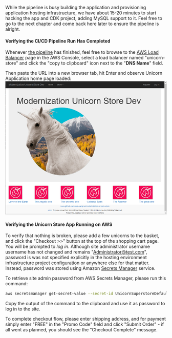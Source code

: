<!--
+++
title = "Verify Pipeline Run Completion"
date = 2019-10-15T17:48:00-04:00
weight = 63
pre="<b>6. </b>"
+++
-->
While the pipeline is busy building the application and provisioning application hosting infrastructure, we have about 15-20 minutes to start hacking the app and CDK project, adding MySQL support to it. Feel free to go to the next chapter and come back here later to ensure the pipeline is alright.

#### Verifying the CI/CD Pipeline Run Has Completed 

Whenever [the pipeline](https://console.aws.amazon.com/codesuite/codepipeline/home) has finished, feel free to browse to the [AWS Load Balancer](https://console.aws.amazon.com/ec2/v2/home#LoadBalancers:sort=loadBalancerName) page in the AWS Console, select a load balancer named "unicorn-store" and click the "copy to clipboard" icon next to the "**DNS Name**" field.

Then paste the URL into a new browser tab, hit Enter and observe Unicorn Application home page loaded:
![Unicorn Store application in browser](./images/unicorn-store-app-in-browser.png) 

#### Verifying the Unicorn Store App Running on AWS

To verify that nothing is broken, please add a few unicorns to the basket, and click the "Checkout >>" button at the top of the shopping cart page. You will be prompted to *log in*. Although site administrator username username has not changed and remains "Administrator@test.com", password is was not specified explicitly in the hosting environment infrastructure project configuration or anywhere else for that matter. Instead, password was stored using Amazon [Secrets Manager](https://aws.amazon.com/secrets-manager/) service. 

To retrieve site admin password from AWS Secrets Manager, please run this command:

```bash
aws secretsmanager get-secret-value --secret-id UnicornSuperstoreDefaultSiteAdminPassword | jq -r .SecretString
```
Copy the output of the command to the clipboard and use it as password to log in to the site. 

To complete checkout flow, please enter shipping address, and for payment simply enter "FREE" in the "Promo Code" field and click "Submit Order" - if all went as planned, you should see the "Checkout Complete" message.